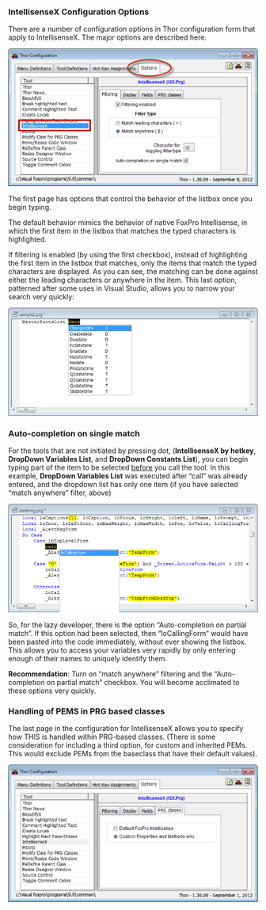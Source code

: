 ﻿### IntellisenseX Configuration Options

There are a number of configuration options in Thor configuration form that apply to IntellisenseX. The major options are described here.

![](images/Thor_IntellisenseX_Configuration_Options_SNAGHTML1e72af03.png)

The first page has options that control the behavior of the listbox once you begin typing.

The default behavior mimics the behavior of native FoxPro Intellisense, in which the first item in the listbox that matches the typed characters is highlighted.

If filtering is enabled (by using the first checkbox), instead of highlighting the first item in the listbox that matches, only the items that match the typed characters are displayed. As you can see, the matching can be done against either the leading characters or anywhere in the item. This last option, patterned after some uses in Visual Studio, allows you to narrow your search very quickly:

![](images/Thor_IntellisenseX_Configuration_Options_SNAGHTML153acc04.png)

### <a name="SampleIfOne">Auto-completion on single match</a>

For the tools that are not initiated by pressing dot, (**IntellisenseX by hotkey**, **DropDown Variables List**, and **DropDown Constants List**), you can begin typing part of the item to be selected <u>before</u> you call the tool. In this example, **DropDown Variables List** was executed after “call” was already entered, and the dropdown list has only one item (if you have selected “match anywhere” filter, above)

![](images/Thor_IntellisenseX_Configuration_Options_SNAGHTML1544dd53.png)

So, for the lazy developer, there is the option “Auto-completion on partial match”. If this option had been selected, then “loCallingForm” would have been pasted into the code immediately, without ever showing the listbox. This allows you to access your variables very rapidly by only entering enough of their names to uniquely identify them.

**Recommendation**: Turn on “match anywhere” filtering and the “Auto-completion on partial match” checkbox. You will become acclimated to these options very quickly.

### <a name="SamplePRGClasses">Handling of PEMS in PRG based classes</a>

The last page in the configuration for IntellisenseX allows you to specify how THIS is handled within PRG-based classes. (There is some consideration for including a third option, for custom and inherited PEMs. This would exclude PEMs from the baseclass that have their default values).

![](images/Thor_IntellisenseX_Configuration_Options_SNAGHTML1549e790.png)